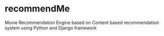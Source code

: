 # recommendMe
Movie Recommendation Engine based on Content based recommendation system using Python and Django framework
